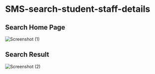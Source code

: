 # SMS-search-student-staff-details
## Search Home Page
![Screenshot (1)](https://user-images.githubusercontent.com/31153605/62773954-2abd1500-bac1-11e9-980e-ccf61375227d.png)
## Search Result
![Screenshot (2)](https://user-images.githubusercontent.com/31153605/62773953-2abd1500-bac1-11e9-8af4-72163e0f1387.png)

